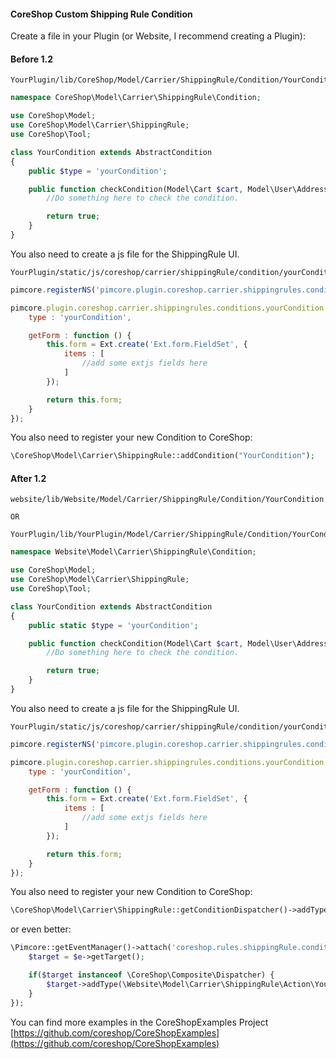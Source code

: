 
#### CoreShop Custom Shipping Rule Condition

Create a file in your Plugin (or Website, I recommend creating a Plugin):

#### Before 1.2

```
YourPlugin/lib/CoreShop/Model/Carrier/ShippingRule/Condition/YourCondition.php
```

```php
namespace CoreShop\Model\Carrier\ShippingRule\Condition;

use CoreShop\Model;
use CoreShop\Model\Carrier\ShippingRule;
use CoreShop\Tool;

class YourCondition extends AbstractCondition
{
    public $type = 'yourCondition';

    public function checkCondition(Model\Cart $cart, Model\User\Address $address, ShippingRule $shippingRule) {
        //Do something here to check the condition.

        return true;
    }
}
```

You also need to create a js file for the ShippingRule UI.

```
YourPlugin/static/js/coreshop/carrier/shippingRule/condition/yourCondition.js
```

```js
pimcore.registerNS('pimcore.plugin.coreshop.carrier.shippingrules.conditions.yourCondition');

pimcore.plugin.coreshop.carrier.shippingrules.conditions.yourCondition = Class.create(pimcore.plugin.coreshop.rules.conditions.abstract, {
    type : 'yourCondition',

    getForm : function () {
        this.form = Ext.create('Ext.form.FieldSet', {
            items : [
                //add some extjs fields here
            ]
        });

        return this.form;
    }
});

```

You also need to register your new Condition to CoreShop:

```php
\CoreShop\Model\Carrier\ShippingRule::addCondition("YourCondition");
```

#### After 1.2

```
website/lib/Website/Model/Carrier/ShippingRule/Condition/YourCondition.php

OR

YourPlugin/lib/YourPlugin/Model/Carrier/ShippingRule/Condition/YourCondition.php
```

```php
namespace Website\Model\Carrier\ShippingRule\Condition;

use CoreShop\Model;
use CoreShop\Model\Carrier\ShippingRule;
use CoreShop\Tool;

class YourCondition extends AbstractCondition
{
    public static $type = 'yourCondition';

    public function checkCondition(Model\Cart $cart, Model\User\Address $address, ShippingRule $shippingRule) {
        //Do something here to check the condition.

        return true;
    }
}
```

You also need to create a js file for the ShippingRule UI.

```
YourPlugin/static/js/coreshop/carrier/shippingRule/condition/yourCondition.js
```

```js
pimcore.registerNS('pimcore.plugin.coreshop.carrier.shippingrules.conditions.yourCondition');

pimcore.plugin.coreshop.carrier.shippingrules.conditions.yourCondition = Class.create(pimcore.plugin.coreshop.rules.conditions.abstract, {
    type : 'yourCondition',

    getForm : function () {
        this.form = Ext.create('Ext.form.FieldSet', {
            items : [
                //add some extjs fields here
            ]
        });

        return this.form;
    }
});

```

You also need to register your new Condition to CoreShop:

```php
\CoreShop\Model\Carrier\ShippingRule::getConditionDispatcher()->addType(\Website\Model\Carrier\ShippingRule\Action\YourCondition::class);
```

or even better:

```php
\Pimcore::getEventManager()->attach('coreshop.rules.shippingRule.condition.init', function(\Zend_EventManager_Event $e) {
    $target = $e->getTarget();

    if($target instanceof \CoreShop\Composite\Dispatcher) {
        $target->addType(\Website\Model\Carrier\ShippingRule\Action\YourAction::class);
    }
});
```

You can find more examples in the CoreShopExamples Project [https://github.com/coreshop/CoreShopExamples](https://github.com/coreshop/CoreShopExamples)